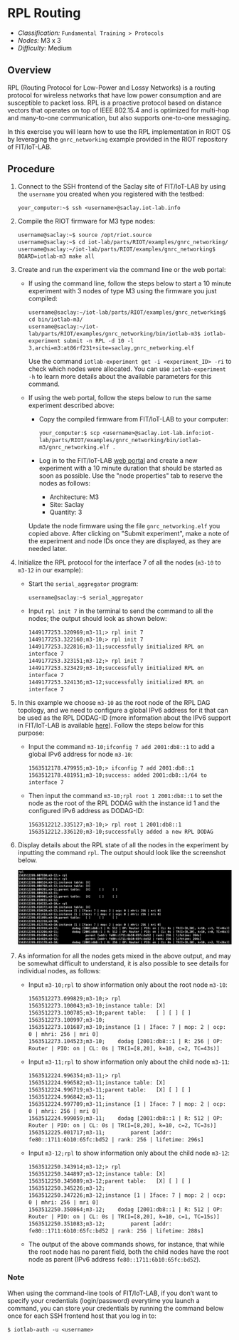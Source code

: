 

# RPL Routing

* _Classification:_ `Fundamental Training > Protocols`
* _Nodes:_ M3 x 3
* _Difficulty:_ Medium


## Overview

RPL (Routing Protocol for Low-Power and Lossy Networks) is a routing
protocol for wireless networks that have low power consumption and are
susceptible to packet loss. RPL is a proactive protocol based on
distance vectors that operates on top of IEEE 802.15.4 and is
optimized for multi-hop and many-to-one communication, but also
supports one-to-one messaging.

In this exercise you will learn how to use the RPL implementation in
RIOT OS by leveraging the `gnrc_networking` example provided in the
RIOT repository of FIT/IoT-LAB.


## Procedure

1. Connect to the SSH frontend of the Saclay site of FIT/IoT-LAB by
using the `username` you created when you registered with the testbed:
	```
	your_computer:~$ ssh <username>@saclay.iot-lab.info
	```

2. Compile the RIOT firmware for M3 type nodes:
	```
	username@saclay:~$ source /opt/riot.source
	username@saclay:~$ cd iot-lab/parts/RIOT/examples/gnrc_networking/
	username@saclay:~/iot-lab/parts/RIOT/examples/gnrc_networking$ BOARD=iotlab-m3 make all
	```

3. Create and run the experiment via the command line or the web
portal:

	- If using the command line, follow the steps below to start a
	10 minute experiment with 3 nodes of type M3 using the
	firmware you just compiled:
		```
		username@saclay:~/iot-lab/parts/RIOT/examples/gnrc_networking$ cd bin/iotlab-m3/
		username@saclay:~/iot-lab/parts/RIOT/examples/gnrc_networking/bin/iotlab-m3$ iotlab-experiment submit -n RPL -d 10 -l 3,archi=m3:at86rf231+site=saclay,gnrc_networking.elf
		```

		Use the command `iotlab-experiment get -i
		<experiment_ID> -ri` to check which nodes were
		allocated. You can use `iotlab-experiment -h` to learn
		more details about the available parameters for this
		command.

	- If using the web portal, follow the steps below to run the
	same experiment described above:

		* Copy the compiled firmware from FIT/IoT-LAB to your
		computer:
			```
			your_computer:$ scp <username>@saclay.iot-lab.info:iot-lab/parts/RIOT/examples/gnrc_networking/bin/iotlab-m3/gnrc_networking.elf .
			```

		* Log in to the FIT/IoT-LAB [web
		portal](https://www.iot-lab.info/testbed/dashboard) and
		create a new experiment with a 10 minute duration that
		should be started as soon as possible. Use the "node
		properties" tab to reserve the nodes as follows:
			- Architecture: M3
			- Site: Saclay
			- Quantity: 3

		Update the node firmware using the file
		`gnrc_networking.elf` you copied above. After clicking
		on "Submit experiment", make a note of the experiment
		and node IDs once they are displayed, as they are
		needed later.

4. Initialize the RPL protocol for the interface 7 of all the nodes
(`m3-10` to `m3-12` in our example):

	- Start the `serial_aggregator` program:
		```
		username@saclay:~$ serial_aggregator
		```

	- Input `rpl init 7` in the terminal to send the command to
	all the nodes; the output should look as shown below:
		```
		1449177253.320969;m3-11;> rpl init 7
		1449177253.322160;m3-10;> rpl init 7
		1449177253.322816;m3-11;successfully initialized RPL on interface 7
		1449177253.323151;m3-12;> rpl init 7
		1449177253.323429;m3-10;successfully initialized RPL on interface 7
		1449177253.324136;m3-12;successfully initialized RPL on interface 7
		```

5. In this example we choose `m3-10` as the root node of the RPL DAG
topology, and we need to configure a global IPv6 address for it that
can be used as the RPL DODAG-ID (more information about the IPv6
support in FIT/IoT-LAB is available
[here](https://www.iot-lab.info/docs/getting-started/ipv6/)). Follow
the steps below for this purpose:

	- Input the command `m3-10;ifconfig 7 add 2001:db8::1` to add
	a global IPv6 address for node `m3-10`:
		```
		1563512178.479955;m3-10;> ifconfig 7 add 2001:db8::1
		1563512178.481951;m3-10;success: added 2001:db8::1/64 to interface 7
		```

	- Then input the command `m3-10;rpl root 1 2001:db8::1` to set
	the node as the root of the RPL DODAG with the instance id 1
	and the configured IPv6 address as DODAG-ID:
		```
		1563512212.335127;m3-10;> rpl root 1 2001:db8::1
		1563512212.336120;m3-10;successfully added a new RPL DODAG
		```

6. Display details about the RPL state of all the nodes in the
experiment by inputting the command `rpl`. The output should look like
the screenshot below.
	<div align=center><img src="rpl_screenshot.png"></div>

7. As information for all the nodes gets mixed in the above output,
and may be somewhat difficult to understand, it is also possible to
see details for individual nodes, as follows:

	- Input `m3-10;rpl` to show information only about the root
	node `m3-10`:
		```
		1563512273.099829;m3-10;> rpl
		1563512273.100043;m3-10;instance table:	[X]
		1563512273.100785;m3-10;parent table:	[ ]	[ ]	[ ]
		1563512273.100997;m3-10;
		1563512273.101687;m3-10;instance [1 | Iface: 7 | mop: 2 | ocp: 0 | mhri: 256 | mri 0]
		1563512273.104523;m3-10;	dodag [2001:db8::1 | R: 256 | OP: Router | PIO: on | CL: 0s | TR(I=[8,20], k=10, c=2, TC=43s)]
		```

	- Input `m3-11;rpl` to show information only about the child
	node `m3-11`:
		```
		1563512224.996354;m3-11;> rpl
		1563512224.996582;m3-11;instance table:	[X]
		1563512224.996719;m3-11;parent table:	[X]	[ ]	[ ]
		1563512224.996842;m3-11;
		1563512224.997709;m3-11;instance [1 | Iface: 7 | mop: 2 | ocp: 0 | mhri: 256 | mri 0]
		1563512224.999059;m3-11;	dodag [2001:db8::1 | R: 512 | OP: Router | PIO: on | CL: 0s | TR(I=[8,20], k=10, c=2, TC=3s)]
		1563512225.001717;m3-11;		parent [addr: fe80::1711:6b10:65fc:bd52 | rank: 256 | lifetime: 296s]
		```

	- Input `m3-12;rpl` to show information only about the child
	node `m3-12`:
		```
		1563512250.343914;m3-12;> rpl
		1563512250.344897;m3-12;instance table:	[X]
		1563512250.345089;m3-12;parent table:	[X]	[ ]	[ ]
		1563512250.345226;m3-12;
		1563512250.347226;m3-12;instance [1 | Iface: 7 | mop: 2 | ocp: 0 | mhri: 256 | mri 0]
		1563512250.350864;m3-12;	dodag [2001:db8::1 | R: 512 | OP: Router | PIO: on | CL: 0s | TR(I=[8,20], k=10, c=1, TC=15s)]
		1563512250.351083;m3-12;		parent [addr: fe80::1711:6b10:65fc:bd52 | rank: 256 | lifetime: 288s]
		```

	- The output of the above commands shows, for instance, that
	while the root node has no parent field, both the child nodes
	have the root node as parent (IPv6 address
	`fe80::1711:6b10:65fc:bd52`).

### Note

When using the command-line tools of FIT/IoT-LAB, if you don’t want to
specify your credentials (login/password) everytime you launch a
command, you can store your credentials by running the command below
once for each SSH frontend host that you log in to:
```
$ iotlab-auth -u <username>
```
